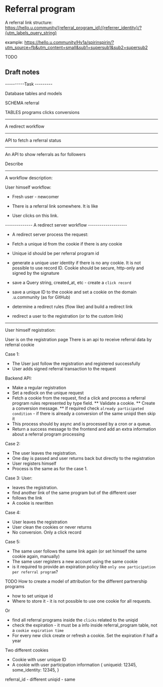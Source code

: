 # Referral program

A referral link structure:
https://hello.u.community/{referral_program_id}/{referrer_identity}/?{utm_labels_query_string}

example:
https://hello.u.community/Hv1a/spirinspirin/?utm_source=fb&utm_content=small&sub1=supersub1&sub2=supersub2


TODO


## Draft notes

----------Task ---------

Database tables and models

SCHEMA referral

TABLES
programs
clicks
conversions



------------------------

A redirect workflow




------------------------

API to fetch a referral status


------------------------

An API to show referrals as for followers

Describe

------------------------

A workflow description:

User himself workflow:
* Fresh user - newcomer
* There is a referral link somewhere. It is like

* User clicks on this link.

-------------- A redirect server workflow --------------------
* A redirect server process the request:
- Fetch a unique id from the cookie if there is any cookie
- Unique id should be per referral program id
- generate a unique user identity if there is no any cookie. It is not possible to use record ID. Cookie should be secure, http-only and signed by the signature
- save a Query string, created_at, etc - create a `click record`

- save a unique ID to the cookie and set a cookie on the domain .u.community (as for GitHub)
- determine a redirect rules (flow like) and build a redirect link
- redirect a user to the registration (or to the custom link)

----------------------------------------------

User himself registration:

User is on the registration page
There is an api to receive referral data by referral cookie

Case 1:

* The User just follow the registration and registered successfully
* User adds signed referral transaction to the request

Backend API:
* Make a regular registration
* Set a redlock on the unique request
* Fetch a cookie from the request, find a click and process a referral program rules represented by type field.
** Validate a cookie.
** Create a conversion message.
** If required check `already participated condition` - if there is already a conversion of the same uniqid then skip it
* This process should by async and is processed by a cron or a queue.
* Return a success message to the frontend and add an extra information about a referral program processing

Case 2:
* The user leaves the registration.
* One day is passed and user returns back but directly to the registration
* User registers himself
* Process is the same as for the case 1.

Case 3:
User:
* leaves the registration.
* find another link of the same program but of the different user
* follows the link
* A cookie is rewritten

Case 4:
* User leaves the registration
* User clean the cookies or never returns
* No conversion. Only a click record

Case 5:
* The same user follows the same link again (or set himself the same cookie again, manually)
* The same user registers a new account using the same cookie
* is it required to provide an expiration policy like `only one participation per referral program`?


TODO
How to create a model of attribution for the different partnership programs
* how to set unique id
* Where to store it - it is not possible to use one cookie for all requests.

Or
* find all referral programs inside the `clicks` related to the uniqid
* check the expiration - it must be a info inside referral_program table, not a `cookie expiration time`
* For every new click create or refresh a cookie. Set the expiration if half a year


Two different cookies
* Cookie with user unique ID
* A cookie with user participation information
{
    uniqueid: 12345,
    some_identity: 12345,
}

referral_id - different
uniqid - same
